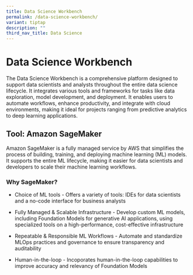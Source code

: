 ```yaml
---
title: Data Science Workbench
permalink: /data-science-workbench/
variant: tiptap
description: ""
third_nav_title: Data Science
---
```

<h1>Data Science Workbench</h1>
<p>The Data Science Workbench is a comprehensive platform designed to support
data scientists and analysts throughout the entire data science lifecycle.
It integrates various tools and frameworks for tasks like data exploration,
model development, and deployment. It enables users to automate workflows,
enhance productivity, and integrate with cloud environments, making it
ideal for projects ranging from predictive analytics to deep learning applications.</p>
<h2>Tool: Amazon SageMaker</h2>
<p>Amazon SageMaker is a fully managed service by AWS that simplifies the
process of building, training, and deploying machine learning (ML) models.
It supports the entire ML lifecycle, making it easier for data scientists
and developers to scale their machine learning workflows.</p>
<p></p>
<h3>Why SageMaker?</h3>
<ul data-tight="true" class="tight">
<li>
<p>Choice of ML tools - Offers a variety of tools: IDEs for data scientists
and a no-code interface for business analysts</p>
</li>
<li>
<p>Fully Managed &amp; Scalable Infrastructure - Develop custom ML models,
including Foundation Models for generative AI applications, using specialized
tools on a high-performance, cost-effective infrastructure</p>
</li>
<li>
<p>Repeatable &amp; Responsible ML Workflows - Automate and standardize MLOps
practices and governance to ensure transparency and auditability</p>
</li>
<li>
<p>Human-in-the-loop - Incoporates human-in-the-loop capabilities to improve
accuracy and relevancy of Foundation Models</p>
</li>
</ul>
<p></p>